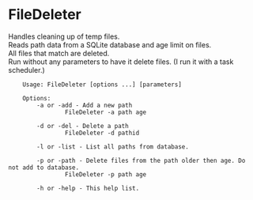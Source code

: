 FileDeleter
===========

Handles cleaning up of temp files.  
Reads path data from a SQLite database and age limit on files.  
All files that match are deleted.  
Run without any parameters to have it delete files. (I run it with a task scheduler.)   

```
    Usage: FileDeleter [options ...] [parameters]
  
    Options:
        -a or -add - Add a new path
                FileDeleter -a path age

        -d or -del - Delete a path
                FileDeleter -d pathid

        -l or -list - List all paths from database.

        -p or -path - Delete files from the path older then age. Do not add to database.
                FileDeleter -p path age

        -h or -help - This help list.
```
